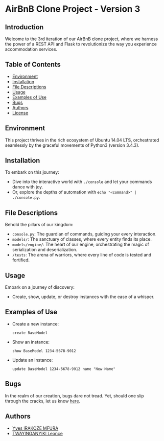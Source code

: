 # AirBnB Clone Project - Version 3

## Introduction
Welcome to the 3rd iteration of our AirBnB clone project, where we harness the power of a REST API and Flask to revolutionize the way you experience accommodation services.

## Table of Contents
- [Environment](#environment)
- [Installation](#installation)
- [File Descriptions](#file-descriptions)
- [Usage](#usage)
- [Examples of Use](#examples-of-use)
- [Bugs](#bugs)
- [Authors](#authors)
- [License](#license)

## Environment
This project thrives in the rich ecosystem of Ubuntu 14.04 LTS, orchestrated seamlessly by the graceful movements of Python3 (version 3.4.3).

## Installation
To embark on this journey:
- Dive into the interactive world with `./console` and let your commands dance with joy.
- Or, explore the depths of automation with `echo "<command>" | ./console.py`.

## File Descriptions
Behold the pillars of our kingdom:
- `console.py`: The guardian of commands, guiding your every interaction.
- `models/`: The sanctuary of classes, where every entity finds its place.
- `models/engine/`: The heart of our engine, orchestrating the magic of serialization and deserialization.
- `/tests`: The arena of warriors, where every line of code is tested and fortified.

## Usage
Embark on a journey of discovery:
- Create, show, update, or destroy instances with the ease of a whisper.

## Examples of Use
- Create a new instance:
    ```
    create BaseModel
    ```

- Show an instance:
    ```
    show BaseModel 1234-5678-9012
    ```

- Update an instance:
    ```
    update BaseModel 1234-5678-9012 name "New Name"
    ```

## Bugs
In the realm of our creation, bugs dare not tread. Yet, should one slip through the cracks, let us know [here](https://github.com/your-repo-name/issues).

## Authors
- [Yves IRAKOZE MFURA](https://github.com/yvesmfura)
- [TWAYINGANYIKI Leonce](https://github.com/twayinganyiki)

